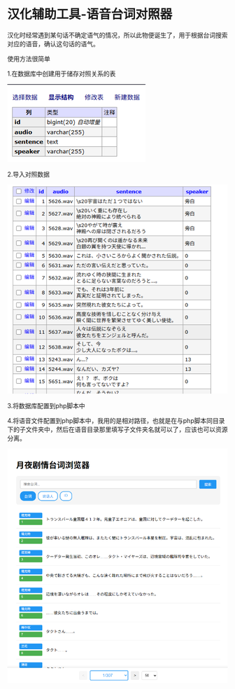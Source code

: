 # 汉化辅助工具-语音台词对照器

汉化时经常遇到某句话不确定语气的情况，所以此物便诞生了，用于根据台词搜索对应的语音，确认这句话的语气。

使用方法很简单

1.在数据库中创建用于储存对照关系的表

![](https://raw.githubusercontent.com/icey9527/VoiceLineMatcher/refs/heads/main/image/0.png)

2.导入对照数据

![](https://raw.githubusercontent.com/icey9527/VoiceLineMatcher/refs/heads/main/image/1.png)

3.将数据库配置到php脚本中

4.将语音文件配置到php脚本中，我用的是相对路径，也就是在与php脚本同目录下的子文件夹中，然后在语音目录那里填写子文件夹名就可以了，应该也可以资源分离。

![](https://raw.githubusercontent.com/icey9527/VoiceLineMatcher/refs/heads/main/image/2.png)
